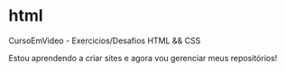 # html
 CursoEmVideo - Exercicios/Desafios HTML && CSS 

 Estou aprendendo a criar sites e agora vou gerenciar meus repositórios!
